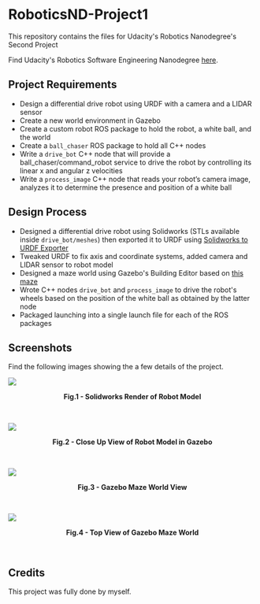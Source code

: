 # RoboticsND-Project1
This repository contains the files for Udacity's Robotics Nanodegree's Second Project

Find Udacity's Robotics Software Engineering Nanodegree [here](https://www.udacity.com/course/robotics-software-engineer--nd209).

## Project Requirements

- Design a differential drive robot using URDF with a camera and a LIDAR sensor
- Create a new world environment in Gazebo
- Create a custom robot ROS package to hold the robot, a white ball, and the world
- Create a `ball_chaser` ROS package to hold all C++ nodes
- Write a `drive_bot` C++ node that will provide a ball_chaser/command_robot service to drive the robot by controlling its linear x and angular z velocities
- Write a `process_image` C++ node that reads your robot’s camera image, analyzes it to determine the presence and position of a white ball

<!-- The requirements of this project were met as approved by Udacity's reviewers. -->

## Design Process

- Designed a differential drive robot using Solidworks (STLs available inside `drive_bot/meshes`) then exported it to URDF using [Solidworks to URDF Exporter](https://github.com/ros/solidworks_urdf_exporter)
- Tweaked URDF to fix axis and coordinate systems, added camera and LIDAR sensor to robot model
- Designed a maze world using Gazebo's Building Editor based on [this maze](https://www.researchgate.net/figure/Sample-maze-used-in-computer-simulations_fig6_315969093)
- Wrote C++ nodes `drive_bot` and `process_image` to drive the robot's wheels based on the position of the white ball as obtained by the latter node
- Packaged launching into a single launch file for each of the ROS packages


## Screenshots

Find the following images showing the a few details of the project.

![](https://i.imgur.com/Le9zi2a.jpg)
<p align = "center"><b>Fig.1 - Solidworks Render of Robot Model</b></p>
<br />

![](https://i.imgur.com/xWLBBJS.png)
<p align = "center"><b>Fig.2 - Close Up View of Robot Model in Gazebo</b></p>
<br />

![](https://i.imgur.com/I4IoLZU.png)
<p align = "center"><b>Fig.3 - Gazebo Maze World View</b></p>
<br />

![](https://i.imgur.com/DzFbFGM.png)
<p align = "center"><b>Fig.4 - Top View of Gazebo Maze World</b></p>
<br />


## Credits

This project was fully done by myself.